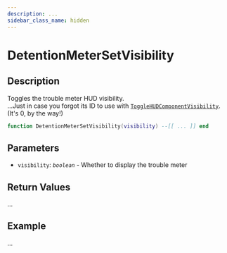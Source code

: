```yaml
---
description: ...
sidebar_class_name: hidden
---
```


# DetentionMeterSetVisibility

## Description

Toggles the trouble meter HUD visibility.
<br/>...Just in case you forgot its ID to use with [`ToggleHUDComponentVisibility`](https://bully-scripting.vercel.app/docs/game-reference/global-functions/ToggleHUDComponentVisibility). (It's 0, by the way!)

```lua
function DetentionMeterSetVisibility(visibility) --[[ ... ]] end
```

## Parameters

- `visibility`: _`boolean`_ - Whether to display the trouble meter

## Return Values

...

## Example

...

